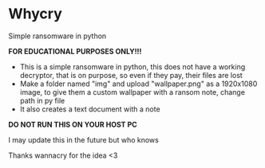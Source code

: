 # Whycry
Simple ransomware in python

**FOR EDUCATIONAL PURPOSES ONLY!!!**

- This is a simple ransomware in python, this does not have a working decryptor, that is on purpose, so even if they pay, their files are lost
- Make a folder named "img" and upload "wallpaper.png" as a 1920x1080 image, to give them a custom wallpaper with a ransom note, change path in py file
- It also creates a text document with a note

**DO NOT RUN THIS ON YOUR HOST PC**

I may update this in the future but who knows

Thanks wannacry for the idea <3
